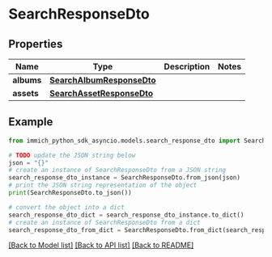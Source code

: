 # SearchResponseDto


## Properties

Name | Type | Description | Notes
------------ | ------------- | ------------- | -------------
**albums** | [**SearchAlbumResponseDto**](SearchAlbumResponseDto.md) |  | 
**assets** | [**SearchAssetResponseDto**](SearchAssetResponseDto.md) |  | 

## Example

```python
from immich_python_sdk_asyncio.models.search_response_dto import SearchResponseDto

# TODO update the JSON string below
json = "{}"
# create an instance of SearchResponseDto from a JSON string
search_response_dto_instance = SearchResponseDto.from_json(json)
# print the JSON string representation of the object
print(SearchResponseDto.to_json())

# convert the object into a dict
search_response_dto_dict = search_response_dto_instance.to_dict()
# create an instance of SearchResponseDto from a dict
search_response_dto_from_dict = SearchResponseDto.from_dict(search_response_dto_dict)
```
[[Back to Model list]](../README.md#documentation-for-models) [[Back to API list]](../README.md#documentation-for-api-endpoints) [[Back to README]](../README.md)


